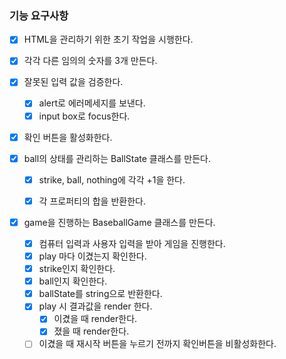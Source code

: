 ### 기능 요구사항
- [x] HTML을 관리하기 위한 초기 작업을 시행한다.
- [x] 각각 다른 임의의 숫자를 3개 만든다.
- [x] 잘못된 입력 값을 검증한다.
  - [x] alert로 에러메세지를 보낸다.
  - [x] input box로 focus한다.
- [x] 확인 버튼을 활성화한다.


- [x] ball의 상태를 관리하는 BallState 클래스를 만든다.
  - [x] strike, ball, nothing에 각각 +1을 한다.
  - [x] 각 프로퍼티의 합을 반환한다.


- [x] game을 진행하는 BaseballGame 클래스를 만든다.
  - [x] 컴퓨터 입력과 사용자 입력을 받아 게임을 진행한다.
  - [x] play 마다 이겼는지 확인한다.
  - [x] strike인지 확인한다.
  - [x] ball인지 확인한다.
  - [x] ballState를 string으로 반환한다.
  - [x] play 시 결과값을 render 한다.
    - [x] 이겼을 때 render한다.
    - [x] 졌을 때 render한다.
  - [ ] 이겼을 때 재시작 버튼을 누르기 전까지 확인버튼을 비활성화한다.